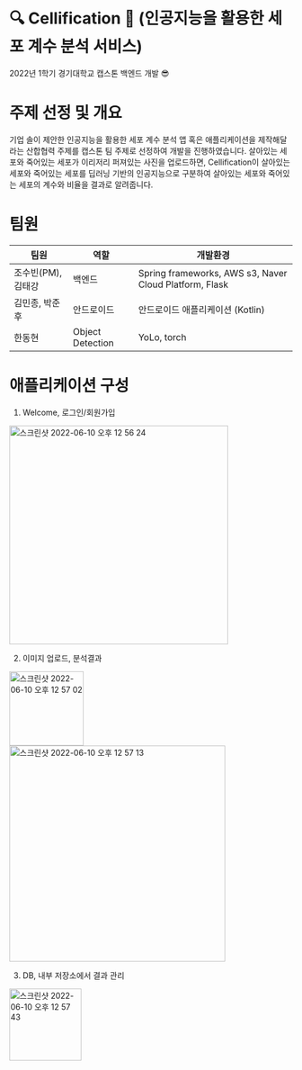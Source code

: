 # 🔍 Cellification 🔎 (인공지능을 활용한 세포 계수 분석 서비스)
2022년 1학기 경기대학교 캡스톤 백엔드 개발 😎

# 주제 선정 및 개요
기업 솔이 제안한 인공지능을 활용한 세포 계수 분석 앱 혹은 애플리케이션을 제작해달라는 산합협력 주제를 캡스톤 팀 주제로 선정하여 개발을 진행하였습니다. 살아있는 세포와 죽어있는 세포가 이리저리 퍼져있는 사진을 업로드하면, Cellification이 살아있는 세포와 죽어있는 세포를 딥러닝 기반의 인공지능으로 구분하여 살아있는 세포와 죽어있는 세포의 계수와 비율을 결과로 알려줍니다.

# 팀원
| 팀원 | 역할 | 개발환경 
|-----|-----|--------
|조수빈(PM), 김태강| 백엔드 | Spring frameworks, AWS s3, Naver Cloud Platform, Flask
|김민종, 박준후| 안드로이드 | 안드로이드 애플리케이션 (Kotlin)
|한동현| Object Detection | YoLo, torch

# 애플리케이션 구성
01. Welcome, 로그인/회원가입
<img width="389" alt="스크린샷 2022-06-10 오후 12 56 24" src="https://user-images.githubusercontent.com/83891837/172987304-a9885c07-b101-45fa-bb5c-11e3e2a56cd9.png">

02. 이미지 업로드, 분석결과
<img width="132" alt="스크린샷 2022-06-10 오후 12 57 02" src="https://user-images.githubusercontent.com/83891837/172987368-b42e5d5a-f13b-4dd0-ba0b-7bb407990e72.png">
<img width="384" alt="스크린샷 2022-06-10 오후 12 57 13" src="https://user-images.githubusercontent.com/83891837/172987389-96dfb51b-0238-44c7-9aa5-450ecadc42ef.png">

03. DB, 내부 저장소에서 결과 관리
<img width="128" alt="스크린샷 2022-06-10 오후 12 57 43" src="https://user-images.githubusercontent.com/83891837/172987444-525eca7a-4018-4c99-a438-673ce36567a4.png">

